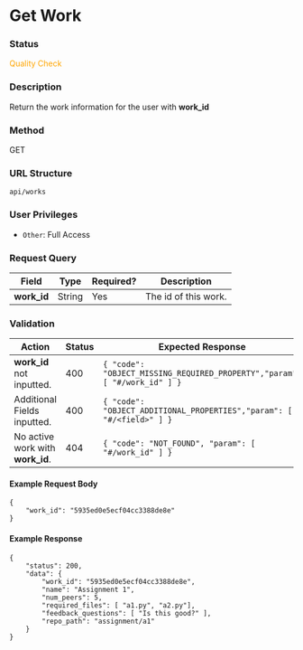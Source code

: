 Get Work
===
### Status
<div style="color: orange;">Quality Check</div>


### Description
Return the work information for the user with **work_id**

### Method
GET

### URL Structure
`api/works`

### User Privileges
* `Other`: Full Access

### Request Query
| Field       | Type   | Required? | Description          |
|-------------|--------|-----------|----------------------|
| **work_id** | String | Yes       | The id of this work. |

### Validation
| Action                               | Status | Expected Response                                                         |
|--------------------------------------|--------|---------------------------------------------------------------------------|
| **work_id** not inputted.            | 400    | `{ "code": "OBJECT_MISSING_REQUIRED_PROPERTY","param": [ "#/work_id" ] }` |
| Additional Fields inputted.          | 400    | `{ "code": "OBJECT_ADDITIONAL_PROPERTIES","param": [ "#/<field>" ] }`     |
| No active work with **work_id**.     | 404    | `{ "code": "NOT_FOUND", "param": [ "#/work_id" ] }`                       |


#### Example Request Body
```
{
    "work_id": "5935ed0e5ecf04cc3388de8e"
}
```

#### Example Response
```
{
    "status": 200,
    "data": {
        "work_id": "5935ed0e5ecf04cc3388de8e",
        "name": "Assignment 1",
        "num_peers": 5,
        "required_files": [ "a1.py", "a2.py"],
        "feedback_questions": [ "Is this good?" ],
        "repo_path": "assignment/a1"
    }
}
```
